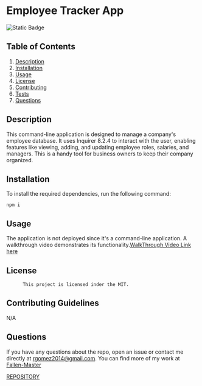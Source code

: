 # Employee Tracker App

![Static Badge](https://img.shields.io/badge/license-MIT-blue) 

## Table of Contents
1. [Description](#description)
2. [Installation](#installation)
3. [Usage](#usage)
4. [License](#license)
5. [Contributing](#contributing)
6. [Tests](#tests)
7. [Questions](#questions)
  ## Description
This command-line application is designed to manage a company's employee database. It uses Inquirer 8.2.4 to interact with the user, enabling features like viewing, adding, and updating employee roles, salaries, and managers. This is a handy tool for business owners to keep their company organized.

## Installation
To install the required dependencies, run the following command:
```
npm i
```
  
## Usage
The application is not deployed since it's a command-line application. A walkthrough video demonstrates its functionality.[WalkThrough Video Link here](https://drive.google.com/file/d/1R8J8ZlNm0LE8C2bk0xIwVCjXjeSreW4b/view?usp=sharing)
  
 ## License
          This project is licensed inder the MIT.
  
## Contributing Guidelines
N/A

  
## Questions 
If you have any questions about the repo, open an issue or contact me directly at [rgomez2014@gmail.com](mailto:rgomez2014@gmail.com). 
You can find more of my work at [Fallen-Master](https://github.com/Fallen-Master)

[REPOSITORY](https://github.com/Fallen-Master/Employee-Tracker)